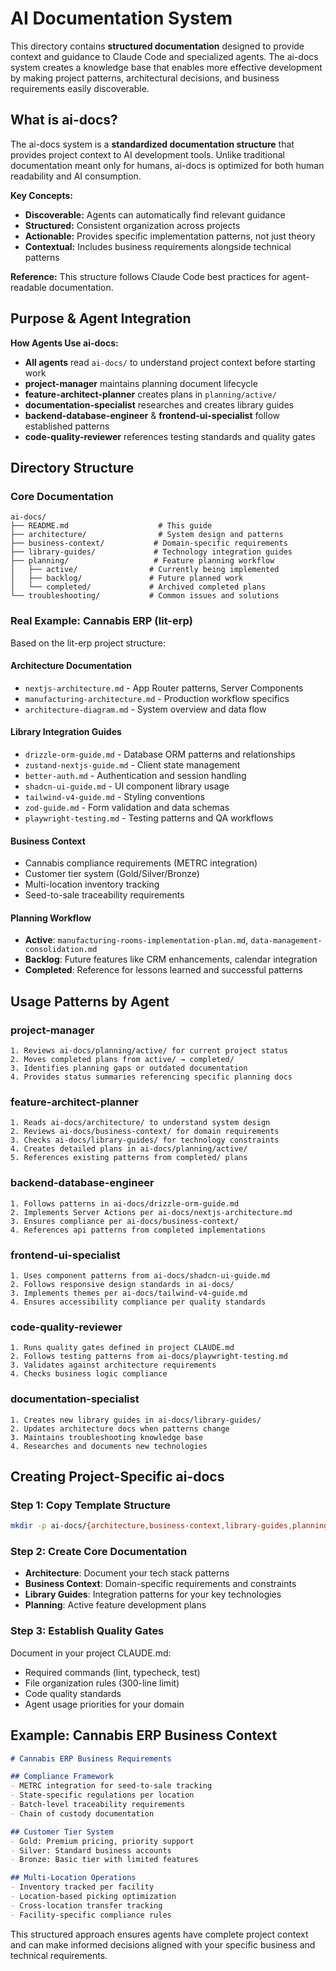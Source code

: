 # AI Documentation System

This directory contains **structured documentation** designed to provide context and guidance to Claude Code and specialized agents. The ai-docs system creates a knowledge base that enables more effective development by making project patterns, architectural decisions, and business requirements easily discoverable.

## What is ai-docs?

The ai-docs system is a **standardized documentation structure** that provides project context to AI development tools. Unlike traditional documentation meant only for humans, ai-docs is optimized for both human readability and AI consumption.

**Key Concepts:**
- **Discoverable:** Agents can automatically find relevant guidance  
- **Structured:** Consistent organization across projects
- **Actionable:** Provides specific implementation patterns, not just theory
- **Contextual:** Includes business requirements alongside technical patterns

**Reference:** This structure follows Claude Code best practices for agent-readable documentation.

## Purpose & Agent Integration

**How Agents Use ai-docs:**
- **All agents** read `ai-docs/` to understand project context before starting work
- **project-manager** maintains planning document lifecycle 
- **feature-architect-planner** creates plans in `planning/active/`
- **documentation-specialist** researches and creates library guides
- **backend-database-engineer** & **frontend-ui-specialist** follow established patterns
- **code-quality-reviewer** references testing standards and quality gates

## Directory Structure

### Core Documentation
```
ai-docs/
├── README.md                    # This guide
├── architecture/                # System design and patterns
├── business-context/           # Domain-specific requirements
├── library-guides/             # Technology integration guides  
├── planning/                   # Feature planning workflow
│   ├── active/                # Currently being implemented
│   ├── backlog/               # Future planned work
│   └── completed/             # Archived completed plans
└── troubleshooting/           # Common issues and solutions
```

### Real Example: Cannabis ERP (lit-erp)

Based on the lit-erp project structure:

#### Architecture Documentation
- `nextjs-architecture.md` - App Router patterns, Server Components
- `manufacturing-architecture.md` - Production workflow specifics
- `architecture-diagram.md` - System overview and data flow

#### Library Integration Guides  
- `drizzle-orm-guide.md` - Database ORM patterns and relationships
- `zustand-nextjs-guide.md` - Client state management
- `better-auth.md` - Authentication and session handling
- `shadcn-ui-guide.md` - UI component library usage
- `tailwind-v4-guide.md` - Styling conventions
- `zod-guide.md` - Form validation and data schemas
- `playwright-testing.md` - Testing patterns and QA workflows

#### Business Context
- Cannabis compliance requirements (METRC integration)
- Customer tier system (Gold/Silver/Bronze)
- Multi-location inventory tracking
- Seed-to-sale traceability requirements

#### Planning Workflow
- **Active**: `manufacturing-rooms-implementation-plan.md`, `data-management-consolidation.md`
- **Backlog**: Future features like CRM enhancements, calendar integration
- **Completed**: Reference for lessons learned and successful patterns

## Usage Patterns by Agent

### project-manager
```
1. Reviews ai-docs/planning/active/ for current project status
2. Moves completed plans from active/ → completed/
3. Identifies planning gaps or outdated documentation
4. Provides status summaries referencing specific planning docs
```

### feature-architect-planner
```
1. Reads ai-docs/architecture/ to understand system design
2. Reviews ai-docs/business-context/ for domain requirements
3. Checks ai-docs/library-guides/ for technology constraints
4. Creates detailed plans in ai-docs/planning/active/
5. References existing patterns from completed/ plans
```

### backend-database-engineer
```
1. Follows patterns in ai-docs/drizzle-orm-guide.md
2. Implements Server Actions per ai-docs/nextjs-architecture.md
3. Ensures compliance per ai-docs/business-context/
4. References api patterns from completed implementations
```

### frontend-ui-specialist  
```
1. Uses component patterns from ai-docs/shadcn-ui-guide.md
2. Follows responsive design standards in ai-docs/
3. Implements themes per ai-docs/tailwind-v4-guide.md
4. Ensures accessibility compliance per quality standards
```

### code-quality-reviewer
```
1. Runs quality gates defined in project CLAUDE.md
2. Follows testing patterns from ai-docs/playwright-testing.md
3. Validates against architecture requirements
4. Checks business logic compliance
```

### documentation-specialist
```
1. Creates new library guides in ai-docs/library-guides/
2. Updates architecture docs when patterns change
3. Maintains troubleshooting knowledge base
4. Researches and documents new technologies
```

## Creating Project-Specific ai-docs

### Step 1: Copy Template Structure
```bash
mkdir -p ai-docs/{architecture,business-context,library-guides,planning/{active,backlog,completed},troubleshooting}
```

### Step 2: Create Core Documentation
- **Architecture**: Document your tech stack patterns
- **Business Context**: Domain-specific requirements and constraints
- **Library Guides**: Integration patterns for your key technologies
- **Planning**: Active feature development plans

### Step 3: Establish Quality Gates
Document in your project CLAUDE.md:
- Required commands (lint, typecheck, test)
- File organization rules (300-line limit)
- Code quality standards
- Agent usage priorities for your domain

## Example: Cannabis ERP Business Context

```markdown
# Cannabis ERP Business Requirements

## Compliance Framework
- METRC integration for seed-to-sale tracking
- State-specific regulations per location
- Batch-level traceability requirements
- Chain of custody documentation

## Customer Tier System
- Gold: Premium pricing, priority support
- Silver: Standard business accounts  
- Bronze: Basic tier with limited features

## Multi-Location Operations
- Inventory tracked per facility
- Location-based picking optimization
- Cross-location transfer tracking
- Facility-specific compliance rules
```

This structured approach ensures agents have complete project context and can make informed decisions aligned with your specific business and technical requirements.
